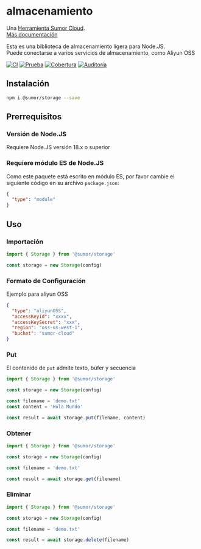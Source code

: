 # almacenamiento

Una [Herramienta Sumor Cloud](https://sumor.cloud).  
[Más documentación](https://sumor.cloud/storage)

Esta es una biblioteca de almacenamiento ligera para Node.JS.  
Puede conectarse a varios servicios de almacenamiento, como Aliyun OSS

[![CI](https://github.com/sumor-cloud/storage/actions/workflows/ci.yml/badge.svg)](https://github.com/sumor-cloud/storage/actions/workflows/ci.yml)
[![Prueba](https://github.com/sumor-cloud/storage/actions/workflows/ut.yml/badge.svg)](https://github.com/sumor-cloud/storage/actions/workflows/ut.yml)
[![Cobertura](https://github.com/sumor-cloud/storage/actions/workflows/coverage.yml/badge.svg)](https://github.com/sumor-cloud/storage/actions/workflows/coverage.yml)
[![Auditoría](https://github.com/sumor-cloud/storage/actions/workflows/audit.yml/badge.svg)](https://github.com/sumor-cloud/storage/actions/workflows/audit.yml)

## Instalación

```bash
npm i @sumor/storage --save
```

## Prerrequisitos

### Versión de Node.JS

Requiere Node.JS versión 18.x o superior

### Requiere módulo ES de Node.JS

Como este paquete está escrito en módulo ES,
por favor cambie el siguiente código en su archivo `package.json`:

```json
{
  "type": "module"
}
```

## Uso

### Importación

```js
import { Storage } from '@sumor/storage'

const storage = new Storage(config)
```

### Formato de Configuración

Ejemplo para aliyun OSS

```json
{
  "type": "aliyunOSS",
  "accessKeyId": "xxxx",
  "accessKeySecret": "xxx",
  "region": "oss-us-west-1",
  "bucket": "sumor-cloud"
}
```

### Put

El contenido de `put` admite texto, búfer y secuencia

```js
import { Storage } from '@sumor/storage'

const storage = new Storage(config)

const filename = 'demo.txt'
const content = 'Hola Mundo'

const result = await storage.put(filename, content)
```

### Obtener

```js
import { Storage } from '@sumor/storage'

const storage = new Storage(config)

const filename = 'demo.txt'

const result = await storage.get(filename)
```

### Eliminar

```js
import { Storage } from '@sumor/storage'

const storage = new Storage(config)

const filename = 'demo.txt'

const result = await storage.delete(filename)
```
